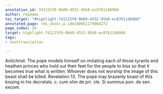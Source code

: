 ```yaml
---
annotation_id: 7d1215f0-9b09-4552-95b8-ec87611d69b0
author: rmadams
tei_target: "#highlight-7d1215f0-9b09-4552-95b8-ec87611d69b0"
annotated_page: rdx_vkskr.p.idm140051179064272
page_index: 10
target: highlight-7d1215f0-9b09-4552-95b8-ec87611d69b0
tags:
- texttranslation

---
```

Antichrist: The pope models himself on imitating each of those tyrants and heathen princes who hold out their feet for the people to kiss so that it becomes true what is written: Whoever does not worship the image of this beast shall be killed. Revelation 13. The pope may brazenly boast of this kissing in his decretals. c. cum olim de pri. cle. Si summus pon. de sen. excom.